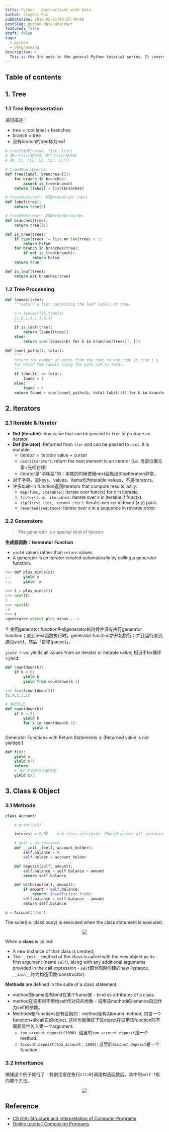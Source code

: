 ```yaml
---
title: Python | Abstractions with Data
author: Jingwei Gao
pubDatetime: 2019-02-21T09:25:48+08
postSlug: python-data-abstract
featured: false
draft: false
tags:
  - python
  - programming
description: >
  This is the 3rd note in the general Python tutorial series. It covers tree structure, iterators & generators, and OOP.
---
```


## Table of contents

## 1. Tree

### 1.1 Tree Representation

递归描述：

- tree = root label + branches
- branch = tree
- 没有branch的tree称为leaf

```python
# tree的本质[value, list, list]
# 第一个list是左枝，第二个list是右枝
# 例: [3, [1], [2, [1], [1]]]

# tree的constructor
def tree(label, branches=[]):
    for branch in branches:
        assert is_tree(branch)
    return [label] + list(branches)

# tree的selector: 获取tree的root label
def label(tree):
    return tree[0]

# tree的selector: 获取tree的branches
def branches(tree):
    return tree[1:]

def is_tree(tree):
    if type(tree) != list or len(tree) < 1:
        return False
    for branch in branches(tree):
        if not is_tree(branch):
            return False
    return True

def is_leaf(tree):
    return not branches(tree)
```

### 1.2 Tree Processing

```python
def leaves(tree):
    """Return a list containing the leaf labels of tree.

    >>> leaves(fib_tree(5)
    [1,0,1,0,1,1,0,1]
    """
    if is_leaf(tree):
        return [label(tree)]
    else:
        return sum([leaves(b) for b in branches(tress)], [])
```

```python
def count_paths(t, total):
    """
    Return the number of paths from the root to any node in tree t \
    for which the labels along the path sum to total.
    """
    if label(t) == total:
        found = 1
    else:
        found = 0
    return found + sum([count_paths(b, total-label(t)) for b in branches(t)])
```

## 2. Iterators

### 2.1 Iterable & Iterator

- **Def (iterable)**: Any value that can be passed to `iter` to produce an iterator.
- **Def (iterator)**: Returned from `iter` and can be passed to `next`. It is mutable.
  - iterator = iterable value + cursor
  - `next(iterator)`: return the next element in an iterator (i.e. 当前位置元素+光标右移)
  - iterator是“消耗型”的：末尾的时候使用next会抛出StopIteration异常。
- 对于字典，其keys、values、items均为iterable values，不是iterators。
- 许多built-in function返回iterators that compute results lazily:
  - `map(func, iterable)`: Iterate over func(x) for x in iterable.
  - `filter(func, iterable)`: Iterate over x in iterable if func(x).
  - `zip(first_iter, second_iter)`: Iterate over co-indexed (x,y) pairs.
  - `reversed(sequence)`: Iterate over x in a sequence in reverse order.

### 2.2 Generators

> The generator is a special kind of iterator.

**生成器函数：Generator Function**

- `yield` values rather than `return` values.
- A generator is an iterator created automatically by calling a generator function.

```python
>>> def plus_minus(x):
...	    yield x
...	    yield -x

>>> t = plus_minus(3)
>>> next(t)
3
>>> next(t)
-3
>>> t
<generator object plus_minus ...>
```

↑ 使用generator function生成generator的时候并没有执行generator function；直到next函数执行时，generator function才开始执行；并且运行直到遇见yield，然后「暂停(pause)」。

`yield from`: yields all values from an iterator or iterable value; 相当于for循环+yield:

```python
def countdown(k):
    if k > 0:
        yield k
        yield from countdown(k-1)

>>> list(countdown(5))
[5,4,3,2,1]

# 等价形式↓
def countdown(k):
    if k > 0:
        yield k
        for x in countdown(k-1):
            yield x
```

Generator Functions with Return Statements ↓ (Returned value is not yielded!)

```python
def f(x):
    yield x
    yield x+1
    return
    # 永远不会执行下面这句
    yield x+3
```

## 3. Class & Object

### 3.1 Methods

```python
class Account:

    # print(2+3)

    interest = 0.02    # A class attribute: Shared across all instances of a class.

    # self = an instance
    def __init__(self, account_holder):
        self.balance = 0
        self.holder = account_holder

    def deposit(self, amount):
        self.balance = self.balance + amount
        return self.balance

    def withdraw(self, amount):
        if amount > self.balance:
            return 'Insufficient funds'
        self.balance = self.balance - amount
        return self.balance

a = Account('Jim')
```

The suite(i.e. class body) is executed when the class statement is executed.

<div align="middle"><img src="/assets/py2-5_3.png"></div>

When a **class** is called:

- A new instance of that class is created;
- The `__init__` method of the class is called with the new object as its first argument (name `self`), along with any additional arguments provided in the call expression - `self`即为刚刚创建的new instance, `__init__`称为构造函数(constructor).

**Methods** are defined in the suite of a class statement:

- method的name没有bind在某个frame里 - bind as attributes of a class.
- method在调用时不用给self传对应的参数 - 调用该method的instance自动作为self的参数。
- Methods和Functions是有区别的：method全称为bound method, 包含一个function+会call它的object, 这样也就保证了该object在调用该function时不需要显性传入第一个argument:
  - `tom_account.deposit(1000)`: 这里的`tom_account.deposit`是一个method.
  - `Account.deposit(tom_account, 1000)`: 这里的`Account.deposit`是一个function.

### 3.2 Inheritance

搞懂这个例子就行了：特别注意在执行`C(1)`时调用构造函数后，其中的`self.f`指向哪个方法。

<div align="middle"><img src="/assets/py2-5_4.png"></div>

## Reference

- [CS 61A: Structure and Interpretation of Computer Programs](https://inst.eecs.berkeley.edu/~cs61a/fa21/)
- [Online tutorial: Composing Programs](https://www.composingprograms.com/)
